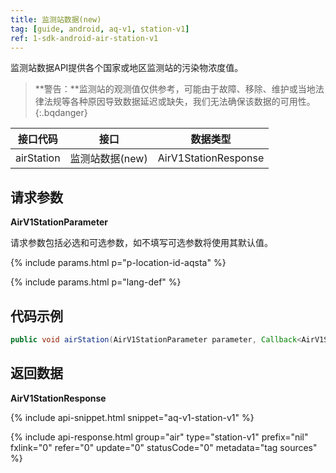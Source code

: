 ```yaml
---
title: 监测站数据(new)
tag: [guide, android, aq-v1, station-v1]
ref: 1-sdk-android-air-station-v1
---
```


监测站数据API提供各个国家或地区监测站的污染物浓度值。

> **警告：**监测站的观测值仅供参考，可能由于故障、移除、维护或当地法律法规等各种原因导致数据延迟或缺失，我们无法确保该数据的可用性。
{:.bqdanger}

| 接口代码 | 接口         | 数据类型       |
| --------------- | ---------------- | ------------ |
| airStation | 监测站数据(new)  | AirV1StationResponse |


## 请求参数 

**AirV1StationParameter**

请求参数包括必选和可选参数，如不填写可选参数将使用其默认值。

{% include params.html p="p-location-id-aqsta" %}

{% include params.html p="lang-def" %}

## 代码示例

```java
public void airStation(AirV1StationParameter parameter, Callback<AirV1StationResponse> callback);
```

## 返回数据

**AirV1StationResponse**

{% include api-snippet.html snippet="aq-v1-station-v1" %}

{% include api-response.html group="air" type="station-v1" prefix="nil" fxlink="0" refer="0" update="0" statusCode="0" metadata="tag sources"  %}